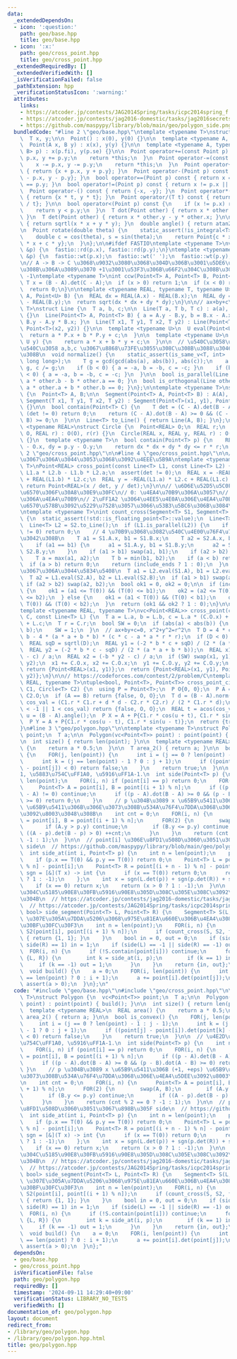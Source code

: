 ```yaml
---
data:
  _extendedDependsOn:
  - icon: ':question:'
    path: geo/base.hpp
    title: geo/base.hpp
  - icon: ':x:'
    path: geo/cross_point.hpp
    title: geo/cross_point.hpp
  _extendedRequiredBy: []
  _extendedVerifiedWith: []
  _isVerificationFailed: false
  _pathExtension: hpp
  _verificationStatusIcon: ':warning:'
  attributes:
    links:
    - https://atcoder.jp/contests/JAG2014Spring/tasks/icpc2014spring_f
    - https://atcoder.jp/contests/jag2016-domestic/tasks/jag2016secretspring_e
    - https://github.com/maspypy/library/blob/main/geo/polygon_side.png
  bundledCode: "#line 2 \"geo/base.hpp\"\ntemplate <typename T>\nstruct Point {\n\
    \  T x, y;\n\n  Point() : x(0), y(0) {}\n\n  template <typename A, typename B>\n\
    \  Point(A x, B y) : x(x), y(y) {}\n\n  template <typename A, typename B>\n  Point(pair<A,\
    \ B> p) : x(p.fi), y(p.se) {}\n\n  Point operator+=(const Point p) {\n    x +=\
    \ p.x, y += p.y;\n    return *this;\n  }\n  Point operator-=(const Point p) {\n\
    \    x -= p.x, y -= p.y;\n    return *this;\n  }\n  Point operator+(Point p) const\
    \ { return {x + p.x, y + p.y}; }\n  Point operator-(Point p) const { return {x\
    \ - p.x, y - p.y}; }\n  bool operator==(Point p) const { return x == p.x && y\
    \ == p.y; }\n  bool operator!=(Point p) const { return x != p.x || y != p.y; }\n\
    \  Point operator-() const { return {-x, -y}; }\n  Point operator*(T t) const\
    \ { return {x * t, y * t}; }\n  Point operator/(T t) const { return {x / t, y\
    \ / t}; }\n\n  bool operator<(Point p) const {\n    if (x != p.x) return x < p.x;\n\
    \    return y < p.y;\n  }\n  T dot(Point other) { return x * other.x + y * other.y;\
    \ }\n  T det(Point other) { return x * other.y - y * other.x; }\n\n  double norm()\
    \ { return sqrtl(x * x + y * y); }\n  double angle() { return atan2(y, x); }\n\
    \n  Point rotate(double theta) {\n    static_assert(!is_integral<T>::value);\n\
    \    double c = cos(theta), s = sin(theta);\n    return Point{c * x - s * y, s\
    \ * x + c * y};\n  }\n};\n\n#ifdef FASTIO\ntemplate <typename T>\nvoid rd(Point<T>\
    \ &p) {\n  fastio::rd(p.x), fastio::rd(p.y);\n}\ntemplate <typename T>\nvoid wt(Point<T>\
    \ &p) {\n  fastio::wt(p.x);\n  fastio::wt(' ');\n  fastio::wt(p.y);\n}\n#endif\n\
    \n// A -> B -> C \u3068\u9032\u3080\u3068\u304D\u306B\u3001\u5DE6\u306B\u66F2\u304C\
    \u308B\u306A\u3089\u3070 +1\u3001\u53F3\u306B\u66F2\u304C\u308B\u306A\u3089\u3070\
    \ -1\ntemplate <typename T>\nint ccw(Point<T> A, Point<T> B, Point<T> C) {\n \
    \ T x = (B - A).det(C - A);\n  if (x > 0) return 1;\n  if (x < 0) return -1;\n\
    \  return 0;\n}\n\ntemplate <typename REAL, typename T, typename U>\nREAL dist(Point<T>\
    \ A, Point<U> B) {\n  REAL dx = REAL(A.x) - REAL(B.x);\n  REAL dy = REAL(A.y)\
    \ - REAL(B.y);\n  return sqrt(dx * dx + dy * dy);\n}\n\n// ax+by+c\ntemplate <typename\
    \ T>\nstruct Line {\n  T a, b, c;\n\n  Line(T a, T b, T c) : a(a), b(b), c(c)\
    \ {}\n  Line(Point<T> A, Point<T> B) { a = A.y - B.y, b = B.x - A.x, c = A.x *\
    \ B.y - A.y * B.x; }\n  Line(T x1, T y1, T x2, T y2) : Line(Point<T>(x1, y1),\
    \ Point<T>(x2, y2)) {}\n\n  template <typename U>\n  U eval(Point<U> P) {\n  \
    \  return a * P.x + b * P.y + c;\n  }\n\n  template <typename U>\n  T eval(U x,\
    \ U y) {\n    return a * x + b * y + c;\n  }\n\n  // \u540C\u3058\u76F4\u7DDA\u304C\
    \u540C\u3058 a,b,c \u3067\u8868\u73FE\u3055\u308C\u308B\u3088\u3046\u306B\u3059\
    \u308B\n  void normalize() {\n    static_assert(is_same_v<T, int> || is_same_v<T,\
    \ long long>);\n    T g = gcd(gcd(abs(a), abs(b)), abs(c));\n    a /= g, b /=\
    \ g, c /= g;\n    if (b < 0) { a = -a, b = -b, c = -c; }\n    if (b == 0 && a\
    \ < 0) { a = -a, b = -b, c = -c; }\n  }\n\n  bool is_parallel(Line other) { return\
    \ a * other.b - b * other.a == 0; }\n  bool is_orthogonal(Line other) { return\
    \ a * other.a + b * other.b == 0; }\n};\n\ntemplate <typename T>\nstruct Segment\
    \ {\n  Point<T> A, B;\n\n  Segment(Point<T> A, Point<T> B) : A(A), B(B) {}\n \
    \ Segment(T x1, T y1, T x2, T y2) : Segment(Point<T>(x1, y1), Point<T>(x2, y2))\
    \ {}\n\n  bool contain(Point<T> C) {\n    T det = (C - A).det(B - A);\n    if\
    \ (det != 0) return 0;\n    return (C - A).dot(B - A) >= 0 && (C - B).dot(A -\
    \ B) >= 0;\n  }\n\n  Line<T> to_Line() { return Line(A, B); }\n};\n\ntemplate\
    \ <typename REAL>\nstruct Circle {\n  Point<REAL> O;\n  REAL r;\n  Circle(Point<REAL>\
    \ O, REAL r) : O(O), r(r) {}\n  Circle(REAL x, REAL y, REAL r) : O(x, y), r(r)\
    \ {}\n  template <typename T>\n  bool contain(Point<T> p) {\n    REAL dx = p.x\
    \ - O.x, dy = p.y - O.y;\n    return dx * dx + dy * dy <= r * r;\n  }\n};\n#line\
    \ 2 \"geo/cross_point.hpp\"\n\n#line 4 \"geo/cross_point.hpp\"\n\n// \u5E73\u884C\
    \u3067\u306A\u3044\u3053\u3068\u3092\u4EEE\u5B9A\ntemplate <typename REAL, typename\
    \ T>\nPoint<REAL> cross_point(const Line<T> L1, const Line<T> L2) {\n  T det =\
    \ L1.a * L2.b - L1.b * L2.a;\n  assert(det != 0);\n  REAL x = -REAL(L1.c) * L2.b\
    \ + REAL(L1.b) * L2.c;\n  REAL y = -REAL(L1.a) * L2.c + REAL(L1.c) * L2.a;\n \
    \ return Point<REAL>(x / det, y / det);\n}\n\n// \u6D6E\u52D5\u5C0F\u6570\u70B9\
    \u6570\u306F\u30A8\u30E9\u30FC\n// 0: \u4EA4\u70B9\u306A\u3057\n// 1: \u4E00\u610F\
    \u306A\u4EA4\u70B9\n// 2\uFF1A2 \u3064\u4EE5\u4E0A\u306E\u4EA4\u70B9\uFF08\u6574\
    \u6570\u578B\u3092\u5229\u7528\u3057\u3066\u53B3\u5BC6\u306B\u3084\u308B\uFF09\
    \ntemplate <typename T>\nint count_cross(Segment<T> S1, Segment<T> S2, bool include_ends)\
    \ {\n  static_assert(!std::is_floating_point<T>::value);\n  Line<T> L1 = S1.to_Line();\n\
    \  Line<T> L2 = S2.to_Line();\n  if (L1.is_parallel(L2)) {\n    if (L1.eval(S2.A)\
    \ != 0) return 0;\n    // 4 \u70B9\u3068\u3082\u540C\u4E00\u76F4\u7DDA\u4E0A\u306B\
    \u3042\u308B\n    T a1 = S1.A.x, b1 = S1.B.x;\n    T a2 = S2.A.x, b2 = S2.B.x;\n\
    \    if (a1 == b1) {\n      a1 = S1.A.y, b1 = S1.B.y;\n      a2 = S2.A.y, b2 =\
    \ S2.B.y;\n    }\n    if (a1 > b1) swap(a1, b1);\n    if (a2 > b2) swap(a2, b2);\n\
    \    T a = max(a1, a2);\n    T b = min(b1, b2);\n    if (a < b) return 2;\n  \
    \  if (a > b) return 0;\n    return (include_ends ? 1 : 0);\n  }\n  // \u5E73\u884C\
    \u3067\u306A\u3044\u5834\u5408\n  T a1 = L2.eval(S1.A), b1 = L2.eval(S1.B);\n\
    \  T a2 = L1.eval(S2.A), b2 = L1.eval(S2.B);\n  if (a1 > b1) swap(a1, b1);\n \
    \ if (a2 > b2) swap(a2, b2);\n  bool ok1 = 0, ok2 = 0;\n\n  if (include_ends)\
    \ {\n    ok1 = (a1 <= T(0)) && (T(0) <= b1);\n    ok2 = (a2 <= T(0)) && (T(0)\
    \ <= b2);\n  } else {\n    ok1 = (a1 < T(0)) && (T(0) < b1);\n    ok2 = (a2 <\
    \ T(0)) && (T(0) < b2);\n  }\n  return (ok1 && ok2 ? 1 : 0);\n}\n\n// https://codeforces.com/contest/607/problem/E\n\
    template <typename REAL, typename T>\nvc<Point<REAL>> cross_point(const Circle<T>\
    \ C, const Line<T> L) {\n  T a = L.a, b = L.b, c = L.a * (C.O.x) + L.b * (C.O.y)\
    \ + L.c;\n  T r = C.r;\n  bool SW = 0;\n  if (abs(a) < abs(b)) {\n    swap(a,\
    \ b);\n    SW = 1;\n  }\n  // ax+by+c=0, x^2+y^2=r^2\n  T D = 4 * c * c * b *\
    \ b - 4 * (a * a + b * b) * (c * c - a * a * r * r);\n  if (D < 0) return {};\n\
    \  REAL sqD = sqrtl(D);\n  REAL y1 = (-2 * b * c + sqD) / (2 * (a * a + b * b));\n\
    \  REAL y2 = (-2 * b * c - sqD) / (2 * (a * a + b * b));\n  REAL x1 = (-b * y1\
    \ - c) / a;\n  REAL x2 = (-b * y2 - c) / a;\n  if (SW) swap(x1, y1), swap(x2,\
    \ y2);\n  x1 += C.O.x, x2 += C.O.x;\n  y1 += C.O.y, y2 += C.O.y;\n  if (D == 0)\
    \ return {Point<REAL>(x1, y1)};\n  return {Point<REAL>(x1, y1), Point<REAL>(x2,\
    \ y2)};\n}\n\n// https://codeforces.com/contest/2/problem/C\ntemplate <typename\
    \ REAL, typename T>\ntuple<bool, Point<T>, Point<T>> cross_point_circle(Circle<T>\
    \ C1, Circle<T> C2) {\n  using P = Point<T>;\n  P O{0, 0};\n  P A = C1.O, B =\
    \ C2.O;\n  if (A == B) return {false, O, O};\n  T d = (B - A).norm();\n  REAL\
    \ cos_val = (C1.r * C1.r + d * d - C2.r * C2.r) / (2 * C1.r * d);\n  if (cos_val\
    \ < -1 || 1 < cos_val) return {false, O, O};\n  REAL t = acos(cos_val);\n  REAL\
    \ u = (B - A).angle();\n  P X = A + P{C1.r * cos(u + t), C1.r * sin(u + t)};\n\
    \  P Y = A + P{C1.r * cos(u - t), C1.r * sin(u - t)};\n  return {true, X, Y};\n\
    }\n#line 3 \"geo/polygon.hpp\"\n\ntemplate <typename T>\nstruct Polygon {\n  vc<Point<T>>\
    \ point;\n  T a;\n\n  Polygon(vc<Point<T>> point) : point(point) { build(); }\n\
    \n  int size() { return len(point); }\n\n  template <typename REAL>\n  REAL area()\
    \ {\n    return a * 0.5;\n  }\n\n  T area_2() { return a; }\n\n  bool is_convex()\
    \ {\n    FOR(j, len(point)) {\n      int i = (j == 0 ? len(point) - 1 : j - 1);\n\
    \      int k = (j == len(point) - 1 ? 0 : j + 1);\n      if ((point[j] - point[i]).det(point[k]\
    \ - point[j]) < 0) return false;\n    }\n    return true;\n  }\n\n  // \u4E2D\uFF1A\
    1, \u5883\u754C\uFF1A0, \u5916\uFF1A-1.\n  int side(Point<T> p) {\n    int n =\
    \ len(point);\n    FOR(i, n) if (point[i] == p) return 0;\n    FOR(i, n) {\n \
    \     Point<T> A = point[i], B = point[(i + 1) % n];\n      if ((p - A).det(B\
    \ - A) != 0) continue;\n      if ((p - A).dot(B - A) >= 0 && (p - B).dot(A - B)\
    \ >= 0) return 0;\n    }\n    // p \u304B\u3089 x \u65B9\u5411\u306B (+1, +eps)\
    \ \u65B9\u5411\u306B\u306E\u3073\u308B\u534A\u76F4\u7DDA\u3068\u306E\u4EA4\u5DEE\
    \u3092\u8003\u3048\u308B\n    int cnt = 0;\n    FOR(i, n) {\n      Point<T> A\
    \ = point[i], B = point[(i + 1) % n];\n      FOR(2) {\n        swap(A, B);\n \
    \       if (A.y > p.y) continue;\n        if (B.y <= p.y) continue;\n        if\
    \ ((A - p).det(B - p) > 0) ++cnt;\n      }\n    }\n    return (cnt % 2 == 0 ?\
    \ -1 : 1);\n  }\n\n  // point[i] \u306E\u8FD1\u508D\u3060\u3051\u3067\u898B\u305F\
    \ side\n  // https://github.com/maspypy/library/blob/main/geo/polygon_side.png\n\
    \  int side_at(int i, Point<T> p) {\n    int n = len(point);\n    p -= point[i];\n\
    \    if (p.x == T(0) && p.y == T(0)) return 0;\n    Point<T> L = point[(i + 1)\
    \ % n] - point[i];\n    Point<T> R = point[(i + n - 1) % n] - point[i];\n    auto\
    \ sgn = [&](T x) -> int {\n      if (x == T(0)) return 0;\n      return (x > T(0)\
    \ ? 1 : -1);\n    };\n    int x = sgn(L.det(p)) + sgn(p.det(R)) + sgn(R.det(L));\n\
    \    if (x == 0) return x;\n    return (x > 0 ? 1 : -1);\n  }\n\n  // \u7DDA\u5206\
    \u304C\u5185\u90E8\u30FB\u5916\u90E8\u305D\u308C\u305E\u308C\u3092\u901A\u308B\
    \u304B\n  // https://atcoder.jp/contests/jag2016-domestic/tasks/jag2016secretspring_e\n\
    \  // https://atcoder.jp/contests/JAG2014Spring/tasks/icpc2014spring_f\n  pair<bool,\
    \ bool> side_segment(Point<T> L, Point<T> R) {\n    Segment<T> S(L, R);\n    //\
    \ \u307E\u305A\u7DDA\u5206\u3068\u975E\u81EA\u660E\u306B\u4EA4\u308F\u308B\u30D1\
    \u30BF\u30FC\u30F3\n    int n = len(point);\n    FOR(i, n) {\n      Segment<T>\
    \ S2(point[i], point[(i + 1) % n]);\n      if (count_cross(S, S2, false) == 1)\
    \ { return {1, 1}; }\n    }\n    bool in = 0, out = 0;\n    if (side(L) == 1 ||\
    \ side(R) == 1) in = 1;\n    if (side(L) == -1 || side(R) == -1) out = 1;\n  \
    \  FOR(i, n) {\n      if (!S.contain(point[i])) continue;\n      for (auto& p:\
    \ {L, R}) {\n        int k = side_at(i, p);\n        if (k == 1) in = 1;\n   \
    \     if (k == -1) out = 1;\n      }\n    }\n    return {in, out};\n  }\n\nprivate:\n\
    \  void build() {\n    a = 0;\n    FOR(i, len(point)) {\n      int j = (i + 1\
    \ == len(point) ? 0 : i + 1);\n      a += point[i].det(point[j]);\n    }\n   \
    \ assert(a > 0);\n  }\n};\n"
  code: "#include \"geo/base.hpp\"\n#include \"geo/cross_point.hpp\"\n\ntemplate <typename\
    \ T>\nstruct Polygon {\n  vc<Point<T>> point;\n  T a;\n\n  Polygon(vc<Point<T>>\
    \ point) : point(point) { build(); }\n\n  int size() { return len(point); }\n\n\
    \  template <typename REAL>\n  REAL area() {\n    return a * 0.5;\n  }\n\n  T\
    \ area_2() { return a; }\n\n  bool is_convex() {\n    FOR(j, len(point)) {\n \
    \     int i = (j == 0 ? len(point) - 1 : j - 1);\n      int k = (j == len(point)\
    \ - 1 ? 0 : j + 1);\n      if ((point[j] - point[i]).det(point[k] - point[j])\
    \ < 0) return false;\n    }\n    return true;\n  }\n\n  // \u4E2D\uFF1A1, \u5883\
    \u754C\uFF1A0, \u5916\uFF1A-1.\n  int side(Point<T> p) {\n    int n = len(point);\n\
    \    FOR(i, n) if (point[i] == p) return 0;\n    FOR(i, n) {\n      Point<T> A\
    \ = point[i], B = point[(i + 1) % n];\n      if ((p - A).det(B - A) != 0) continue;\n\
    \      if ((p - A).dot(B - A) >= 0 && (p - B).dot(A - B) >= 0) return 0;\n   \
    \ }\n    // p \u304B\u3089 x \u65B9\u5411\u306B (+1, +eps) \u65B9\u5411\u306B\u306E\
    \u3073\u308B\u534A\u76F4\u7DDA\u3068\u306E\u4EA4\u5DEE\u3092\u8003\u3048\u308B\
    \n    int cnt = 0;\n    FOR(i, n) {\n      Point<T> A = point[i], B = point[(i\
    \ + 1) % n];\n      FOR(2) {\n        swap(A, B);\n        if (A.y > p.y) continue;\n\
    \        if (B.y <= p.y) continue;\n        if ((A - p).det(B - p) > 0) ++cnt;\n\
    \      }\n    }\n    return (cnt % 2 == 0 ? -1 : 1);\n  }\n\n  // point[i] \u306E\
    \u8FD1\u508D\u3060\u3051\u3067\u898B\u305F side\n  // https://github.com/maspypy/library/blob/main/geo/polygon_side.png\n\
    \  int side_at(int i, Point<T> p) {\n    int n = len(point);\n    p -= point[i];\n\
    \    if (p.x == T(0) && p.y == T(0)) return 0;\n    Point<T> L = point[(i + 1)\
    \ % n] - point[i];\n    Point<T> R = point[(i + n - 1) % n] - point[i];\n    auto\
    \ sgn = [&](T x) -> int {\n      if (x == T(0)) return 0;\n      return (x > T(0)\
    \ ? 1 : -1);\n    };\n    int x = sgn(L.det(p)) + sgn(p.det(R)) + sgn(R.det(L));\n\
    \    if (x == 0) return x;\n    return (x > 0 ? 1 : -1);\n  }\n\n  // \u7DDA\u5206\
    \u304C\u5185\u90E8\u30FB\u5916\u90E8\u305D\u308C\u305E\u308C\u3092\u901A\u308B\
    \u304B\n  // https://atcoder.jp/contests/jag2016-domestic/tasks/jag2016secretspring_e\n\
    \  // https://atcoder.jp/contests/JAG2014Spring/tasks/icpc2014spring_f\n  pair<bool,\
    \ bool> side_segment(Point<T> L, Point<T> R) {\n    Segment<T> S(L, R);\n    //\
    \ \u307E\u305A\u7DDA\u5206\u3068\u975E\u81EA\u660E\u306B\u4EA4\u308F\u308B\u30D1\
    \u30BF\u30FC\u30F3\n    int n = len(point);\n    FOR(i, n) {\n      Segment<T>\
    \ S2(point[i], point[(i + 1) % n]);\n      if (count_cross(S, S2, false) == 1)\
    \ { return {1, 1}; }\n    }\n    bool in = 0, out = 0;\n    if (side(L) == 1 ||\
    \ side(R) == 1) in = 1;\n    if (side(L) == -1 || side(R) == -1) out = 1;\n  \
    \  FOR(i, n) {\n      if (!S.contain(point[i])) continue;\n      for (auto& p:\
    \ {L, R}) {\n        int k = side_at(i, p);\n        if (k == 1) in = 1;\n   \
    \     if (k == -1) out = 1;\n      }\n    }\n    return {in, out};\n  }\n\nprivate:\n\
    \  void build() {\n    a = 0;\n    FOR(i, len(point)) {\n      int j = (i + 1\
    \ == len(point) ? 0 : i + 1);\n      a += point[i].det(point[j]);\n    }\n   \
    \ assert(a > 0);\n  }\n};"
  dependsOn:
  - geo/base.hpp
  - geo/cross_point.hpp
  isVerificationFile: false
  path: geo/polygon.hpp
  requiredBy: []
  timestamp: '2024-09-11 14:29:40+09:00'
  verificationStatus: LIBRARY_NO_TESTS
  verifiedWith: []
documentation_of: geo/polygon.hpp
layout: document
redirect_from:
- /library/geo/polygon.hpp
- /library/geo/polygon.hpp.html
title: geo/polygon.hpp
---
```

